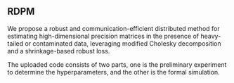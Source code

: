 ## RDPM
We propose a robust and communication-efficient distributed method for estimating high-dimensional precision matrices in the presence of heavy-tailed or contaminated data, leveraging modified Cholesky decomposition and a shrinkage-based robust loss.

The uploaded code consists of two parts, one is the preliminary experiment to determine the hyperparameters, and the other is the formal simulation.
